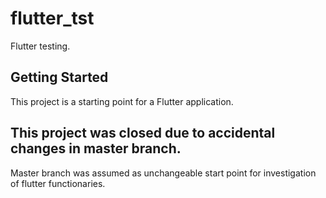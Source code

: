 # flutter_tst
Flutter testing.

## Getting Started
This project is a starting point for a Flutter application.

## This project was closed due to accidental changes in master branch.
Master branch was assumed as unchangeable start point for investigation of flutter functionaries.
